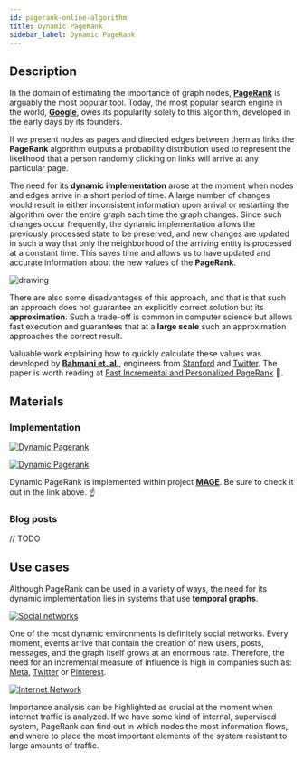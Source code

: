 ```yaml
---
id: pagerank-online-algorithm
title: Dynamic PageRank
sidebar_label: Dynamic PageRank
---
```


## Description

In the domain of estimating the importance of graph nodes, [**PageRank**](https://en.wikipedia.org/wiki/PageRank) is arguably the most popular tool. Today, the most popular search engine in the world, [**Google**](https://en.wikipedia.org/wiki/Google#Early_years), owes its popularity solely to this algorithm, developed in the early days by its founders.

If we present nodes as pages and directed edges between them as links the **PageRank** algorithm outputs a probability distribution used to represent the likelihood that a person randomly clicking on links will arrive at any particular page.

The need for its **dynamic implementation** arose at the moment when nodes and edges arrive in a short period of time. A large number of changes would result in either inconsistent information upon arrival or restarting the algorithm over the entire graph each time the graph changes. Since such changes occur frequently, the dynamic implementation allows the previously processed state to be preserved, and new changes are updated in such a way that only the neighborhood of the arriving entity is processed at a constant time. This saves time and allows us to have updated and accurate information about the new values of the **PageRank**.

<img src="https://i.imgur.com/mTBJCul.png" alt="drawing"/>


There are also some disadvantages of this approach, and that is that such an approach does not guarantee an explicitly correct solution but its **approximation**. Such a trade-off is common in computer science but allows fast execution and guarantees that at a **large scale** such an approximation approaches the correct result.


Valuable work explaining how to quickly calculate these values was developed by [**Bahmani et. al.**](https://scholar.google.com/citations?user=v-hyE4MAAAAJ&hl=en), engineers from [Stanford](http://snap.stanford.edu/) and [Twitter](https://twitter.com/home?lang=en). The paper is worth reading at [Fast Incremental and Personalized PageRank](http://snap.stanford.edu/class/cs224w-readings/bahmani10pagerank.pdf) :book:.

## Materials

### Implementation

[![Dynamic Pagerank](https://img.shields.io/badge/Dynamic_Pagerank-Implementation-FB6E00?style=for-the-badge&logo=github&logoColor=white)](https://github.com/memgraph/mage/blob/main/cpp/pagerank_module/pagerank_online_module.cpp)

[![Dynamic Pagerank](https://img.shields.io/badge/Dynamic_Pagerank-Documentation-FCC624?style=for-the-badge&logo=cplusplus&logoColor=white)](/mage/query-modules/cpp/pagerank-online)

Dynamic PageRank is implemented within project [**MAGE**](https://github.com/memgraph/mage). Be sure to check it out in the link above. :point_up:

### Blog posts

// TODO

## Use cases

Although PageRank can be used in a variety of ways, the need for its dynamic implementation lies in systems that use **temporal graphs**.

[![Social networks](https://img.shields.io/badge/Social_networks-Application-8A477F?style=for-the-badge)](mage/applications/social-media-application)

One of the most dynamic environments is definitely social networks. Every moment, events arrive that contain the creation of new users, posts, messages, and the graph itself grows at an enormous rate. Therefore, the need for an incremental measure of influence is high in companies such as: [Meta](https://about.facebook.com/meta/), [Twitter](https://twitter.com/home) or [Pinterest](https://www.pinterest.com/).

[![Internet Network](https://img.shields.io/badge/Internet_Network-Application-8A477F?style=for-the-badge)](/mage/applications/telecommunication-application)

Importance analysis can be highlighted as crucial at the moment when internet traffic is analyzed. If we have some kind of internal, supervised system, PageRank can find out in which nodes the most information flows, and where to place the most important elements of the system resistant to large amounts of traffic.
